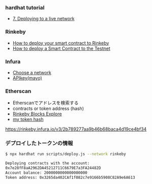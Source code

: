 ### hardhat tutorial
- [7. Deploying to a live network](https://hardhat.org/tutorial/deploying-to-a-live-network)

### Rinkeby
- [How to deploy your smart contract to Rinkeby](https://soliditytips.com/articles/guide-deploy-smart-contract-rinkeby/)
- [How to deploy a Smart Contract to the Testnet](https://dev.to/emanuelferreira/how-to-deploy-smart-contract-to-rinkeby-testnet-using-infura-and-hardhat-5ddj)
### Infura
- [Choose a network](https://docs.infura.io/infura/networks/ethereum/how-to/choose-a-network)
- [APIkey(mayo)](https://infura.io/dashboard/ethereum/2b789277aa9b46b68baca4d19ce4bf34/settings)
### Etherscan
- Etherscanでアドレスを検索する 
- contracts or token address (hash)
- [Rinkeby Blocks Explore](https://rinkeby.etherscan.io/blocks)
- [my token hash](https://rinkeby.etherscan.io/tx/0x9bcf23d1ba4fc2e5d57630e025a393e265a931f6118721cd9c215565e677a6fe)



https://rinkeby.infura.io/v3/2b789277aa9b46b68baca4d19ce4bf34

### デプロイしたトークンの情報
```sh
$ npx hardhat run scripts/deploy.js --network rinkeby

Deploying contracts with the account: 
0x7e28fF8aA2962DA45212711C6679E7a3FA24482D
Account balance: 2000000000000000000
Token address: 0x3265da402CAf1f082c7e9166b5908C82A9e6A613
```